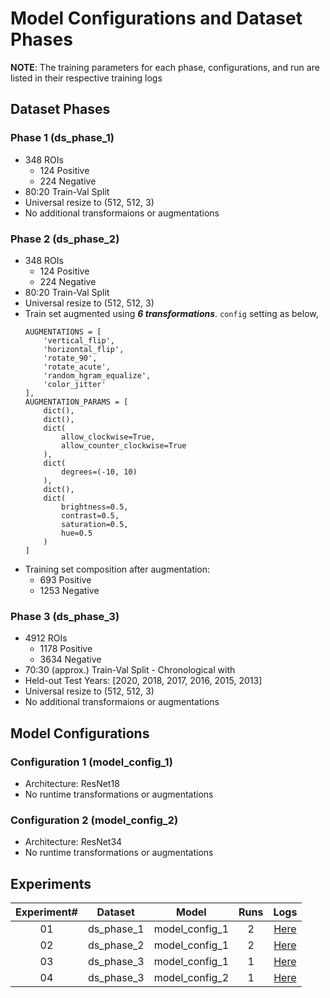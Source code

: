 # Model Configurations and Dataset Phases

**NOTE**: The training parameters for each phase, configurations, and run are listed in their respective training logs

## Dataset Phases

### Phase 1 (ds_phase_1)

- 348 ROIs
    - 124 Positive
    - 224 Negative
- 80:20 Train-Val Split
- Universal resize to (512, 512, 3)
- No additional transformaions or augmentations

### Phase 2 (ds_phase_2)

- 348 ROIs
    - 124 Positive
    - 224 Negative
- 80:20 Train-Val Split
- Universal resize to (512, 512, 3)
- Train set augmented using ***6 transformations***. `config` setting as below,
    ```
    AUGMENTATIONS = [
        'vertical_flip',
        'horizontal_flip',
        'rotate_90',
        'rotate_acute',
        'random_hgram_equalize',
        'color_jitter'
    ],
    AUGMENTATION_PARAMS = [
        dict(),
        dict(),
        dict(
            allow_clockwise=True,
            allow_counter_clockwise=True
        ),
        dict(
            degrees=(-10, 10)
        ),
        dict(),
        dict(
            brightness=0.5,
            contrast=0.5,
            saturation=0.5,
            hue=0.5
        )
    ]
    ```
- Training set composition after augmentation:
    - 693 Positive
    - 1253 Negative

### Phase 3 (ds_phase_3)

- 4912 ROIs
    - 1178 Positive
    - 3634 Negative
- 70:30 (approx.) Train-Val Split - Chronological with 
- Held-out Test Years: [2020, 2018, 2017, 2016, 2015, 2013]
- Universal resize to (512, 512, 3)
- No additional transformaions or augmentations


## Model Configurations

### Configuration 1 (model_config_1)

- Architecture: ResNet18
- No runtime transformations or augmentations


### Configuration 2 (model_config_2)

- Architecture: ResNet34
- No runtime transformations or augmentations


## Experiments

| Experiment# | Dataset | Model | Runs | Logs |
|:-----------:|:-------:|:-----:|:----:|:----:|
| 01 | ds_phase_1 | model_config_1 | 2 | [Here](/logs/train/experiment_1) |
| 02 | ds_phase_2 | model_config_1 | 2 | [Here](/logs/train/experiment_2) |
| 03 | ds_phase_3 | model_config_1 | 1 | [Here](/logs/train/experiment_3) |
| 04 | ds_phase_3 | model_config_2 | 1 | [Here](/logs/train/experiment_4) |




